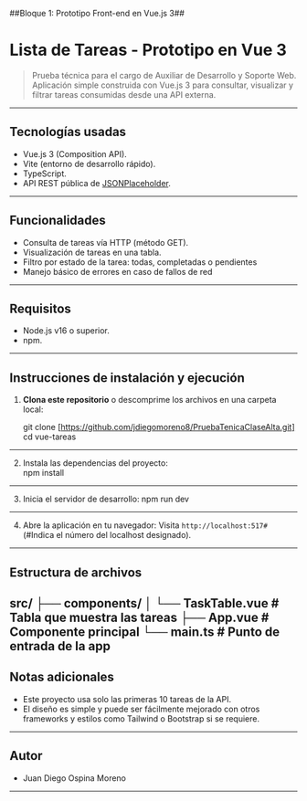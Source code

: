 ##Bloque 1: Prototipo Front-end en Vue.js 3##
# Lista de Tareas - Prototipo en Vue 3
> Prueba técnica para el cargo de Auxiliar de Desarrollo y Soporte Web.
> Aplicación simple construida con Vue.js 3 para consultar, visualizar y filtrar tareas consumidas desde una API externa.
---
## Tecnologías usadas
* Vue.js 3 (Composition API).
* Vite (entorno de desarrollo rápido).
* TypeScript.
* API REST pública de [JSONPlaceholder](https://jsonplaceholder.typicode.com/).
---
## Funcionalidades
* Consulta de tareas vía HTTP (método GET).
* Visualización de tareas en una tabla.
* Filtro por estado de la tarea: todas, completadas o pendientes
* Manejo básico de errores en caso de fallos de red
---
## Requisitos
* Node.js v16 o superior.
* npm.
---
## Instrucciones de instalación y ejecución
1. **Clona este repositorio** o descomprime los archivos en una carpeta local:

      git clone [https://github.com/jdiegomoreno8/PruebaTenicaClaseAlta.git]
        cd vue-tareas
---
2. Instala las dependencias del proyecto:   
   npm install
---
3. Inicia el servidor de desarrollo: 
   npm run dev
---

4. Abre la aplicación en tu navegador:
   Visita `http://localhost:517#` (#Indica el número del localhost designado).
---
## Estructura de archivos
src/
├── components/
│   └── TaskTable.vue   # Tabla que muestra las tareas
├── App.vue             # Componente principal
└── main.ts             # Punto de entrada de la app
---
## Notas adicionales
* Este proyecto usa solo las primeras 10 tareas de la API.
* El diseño es simple y puede ser fácilmente mejorado con otros frameworks y estilos como Tailwind o Bootstrap si se requiere.
---
## Autor
* Juan Diego Ospina Moreno
---


